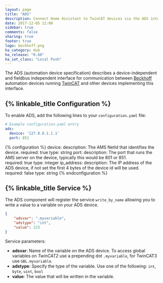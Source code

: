 ```yaml
---
layout: page
title: "ADS"
description: Connect Home Assistant to TwinCAT devices via the ADS interface
date: 2017-12-05 12:00
sidebar: true
comments: false
sharing: true
footer: true
logo: beckhoff.png
ha_category: Hub
ha_release: "0.60"
ha_iot_class: "Local Push"
---
```


The ADS (automation device specification) describes a device-independent and fieldbus independent interface for communication between [Beckhoff](https://www.beckhoff.com/) automation devices running [TwinCAT](http://www.beckhoff.hu/english.asp?twincat/default.htm) and other devices implementing this interface.

## {% linkable_title Configuration %}

To enable ADS, add the following lines to your `configuration.yaml` file:

```yaml
# Example configuration.yaml entry
ads:
  device: '127.0.0.1.1.1'
  port: 851
```

{% configuration %}
device:
  description: The AMS NetId that identifies the device.
  required: true
  type: string
port:
  description: The port that runs the AMS server on the device, typically this would be 801 or 851.  
  required: true
  type: integer
ip_address:
  description: The IP address of the ADS device, if not set the first 4 bytes of the device id will be used.
  required: false
  type: string
{% endconfiguration %}

## {% linkable_title Service %}

The ADS component will register the service `write_by_name` allowing you to write a value to a variable on your ADS device.

```json
{
    "adsvar": ".myvariable",
    "adstype": "int",
    "value": 123
}
```

Service parameters:

- **adsvar**: Name of the variable on the ADS device. To access global variables on *TwinCAT2* use a prepending dot `.myvariable`, for TwinCAT3 use `GBL.myvariable`.
- **adstype**: Specify the type of the variable. Use one of the following: `int`, `byte`, `uint`, `bool`
- **value**: The value that will be written in the variable.
